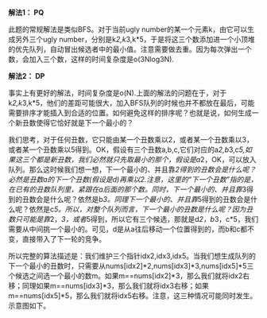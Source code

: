 **解法1： PQ**

此题的常规解法是类似BFS。对于当前ugly number的某一个元素k，由它可以生成另外三个ugly number，分别是k*2,k*3,k*5，于是将这三个数添加进一个小顶堆的优先队列，自动冒出候选者中的最小值。注意需要做去重。因为每次弹出一个数，会加入三个数，这样的时间复杂度是o(3Nlog3N).

**解法2： DP**

事实上有更好的解法，时间复杂度是o(N).上面的解法的问题在于，对于k*2,k*3,k*5，他们的差距可能很大，加入BFS队列的时候也并不都放在最后，可能需要排序才能插入到合适的位置。如何避免这样的排序呢？也就是说，如何生成一个新丑数使得它恰好就是下一个最小的？

我们思考，对于任何丑数，它只能由某一个丑数乘以2，或者某一个丑数乘以3，或者某一个丑数乘以5得到。OK，假设有三个丑数a,b,c,它们对应的a*2,b*3,c*5,如果这三个都是新丑数，我们必然就只先取最小的那个，假设是a*2，OK，可以放入队列。那么这时候我们想一想，下一个最小的、并且靠*2得到的丑数会是什么呢？必然是丑数a的下一个丑数(假设是d)再乘以2.注意，这里的“下一个丑数”指的是，在已有的丑数队列里，紧跟在a后面的那个数。同时，下一个最小的、并且靠*3得到的丑数会是什么呢？依然是b*3。同理下一个最小的、并且靠*5得到的丑数会是什么呢？依然是c*5。所以，对整个队列而言，下一个最小的丑数是什么呢？因为丑数只可能是靠*2，*3，或者*5得到，所以它有三个候选，那就是d*2，b*3，c*5，我们需要从中间挑一个最小的。可见，d是从a往后移动一个位置得到的，而b和c都不变，直接带入了下一轮的竞争。

所以完整的算法描述是：我们维护三个指针idx2,idx3,idx5。当我们想生成队列的下一个最小的丑数时，只需要从nums[idx2]*2,nums[idx3]*3,nums[idx5]*5三个候选之间选一个最小的数m。如果m==nums[idx2]*3，那么我们就将idx2右移；同理如果m==nums[idx3]*3，那么我们就将idx3右移；如果m==nums[idx5]*5，那么我们就将idx5右移。注意，这三种情况可能同时发生。示意图如下。

